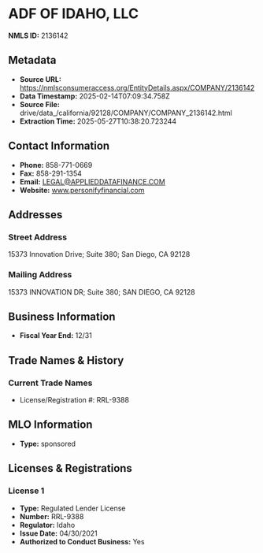 # ADF OF IDAHO, LLC

**NMLS ID:** 2136142

## Metadata
- **Source URL:** https://nmlsconsumeraccess.org/EntityDetails.aspx/COMPANY/2136142
- **Data Timestamp:** 2025-02-14T07:09:34.758Z
- **Source File:** drive/data_/california/92128/COMPANY/COMPANY_2136142.html
- **Extraction Time:** 2025-05-27T10:38:20.723244

## Contact Information
- **Phone:** 858-771-0669
- **Fax:** 858-291-1354
- **Email:** LEGAL@APPLIEDDATAFINANCE.COM
- **Website:** www.personifyfinancial.com

## Addresses
### Street Address
15373 Innovation Drive; Suite 380; San Diego, CA 92128

### Mailing Address
15373 INNOVATION DR; Suite 380; SAN DIEGO, CA 92128

## Business Information
- **Fiscal Year End:** 12/31

## Trade Names & History
### Current Trade Names
- License/Registration #: RRL-9388

## MLO Information
- **Type:** sponsored

## Licenses & Registrations

### License 1
- **Type:** Regulated Lender License
- **Number:** RRL-9388
- **Regulator:** Idaho
- **Issue Date:** 04/30/2021
- **Authorized to Conduct Business:** Yes
